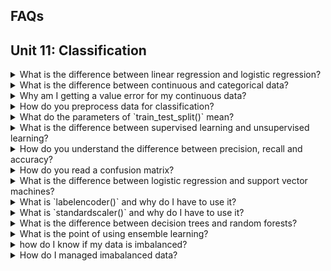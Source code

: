 ## FAQs

## Unit 11: Classification

<details>
<summary>What is the difference between linear regression and logistic regression?</summary>

Though both use regression techniques, linear and logistic regressions are both quite different.  If the values you are predicting are continuous meaning they can be any number, then linear regression is the correct model.  If your values are categorical or binary, then logistic regression is the correct model.
</details>

<details>
<summary>What is the difference between continuous and categorical data?</summary>
Continous data is quantitative data that can be any number with infinte possibilities.
Categorical data is data that can be classified in specific groups.

Examples of categorical data inclue:
- Male, Female
- Yes, No
- Positve, Negative
- Good, Bad, Neutral
- Snickers, Milky Way, Twix
- Soccer, Hockey, Baseball, Basketball, Lacrosse

</details>

<details>
<summary>
Why am I getting a value error for my continuous data?</summary>

Are you running a Logistic Regression model and keep getting an error like the one below?

![continuous_err](Resources/continuous_err.PNG)

This error means you are giving non-categorical data to your Logistic Regression model.  Logistic Regression models use categorical data, and cannot compute continuous data.

</details>


<details>
<summary>
 How do you preprocess data for classification?</summary>
Most categorical data is text based and must be converted to numerical so that computations can be ran.  For example ir your categories are male and female, you could convert them to 0 and 1.  scikit-learn offers functions that can handle this conversion simply.  Two options are `.LabelEncoder()` and `OneHotEncoder()`.

<blockquote>
<details>
<summary>.LabelEncoder()</summary>

Using the .`Labelencoder()` method from scikit-learn we can convert categorical data to numberical.  We begin with a simple DataFrame showing 6 countries:

![country_df1](Resources/country_df1.PNG)

Then we import `LabelEncoder` from sklern.preprocessing, after which we instantiate the `.LabelEncoder()` object, run a `.fit()` then `.transform()`.  The results are stored in a new variable `encoded_y` and inserted into a new DataFrame.

```python
from sklearn.preprocessing import LabelEncoder
encoder = LabelEncoder()
encoder.fit(df.Country)
encoded_y = encoder.transform(df.Country)
df['Encoded'] = encoded_y
```
Now you can see that the encoded values are numerical representations of the original countries:

![country_df2](Resources/country_df2.PNG)

</details>
<details>
<summary>.OneHotEncoder()</summary>
</details>
</blockquote>
</details>

<details>
<summary>
 What do the parameters of `train_test_split()` mean?</summary>

</details>

<details>
<summary>
 What is the difference between supervised learning and unsupervised learning?</summary>

</details>

<details>
<summary>
 How do you understand the difference between precision, recall and accuracy?</summary>

</details>

<details>
<summary>
 How do you read a confusion matrix?</summary>

</details>

<details>
<summary>
 What is the difference between logistic regression and support vector machines?</summary>

</details>

<details>
<summary>
 What is `labelencoder()` and why do I have to use it?</summary>

</details>

<details>
<summary>
What is `standardscaler()` and why do I have to use it?</summary>

</details>

<details>
<summary>
What is the difference between decision trees and random forests?</summary>

</details>

<details>
<summary>
What is the point of using ensemble learning?</summary>

</details>

<details>
<summary>
how do I know if my data is imbalanced?</summary>

</details>

<details>
<summary>
How do I managed imabalanced data?</summary>

</details>
